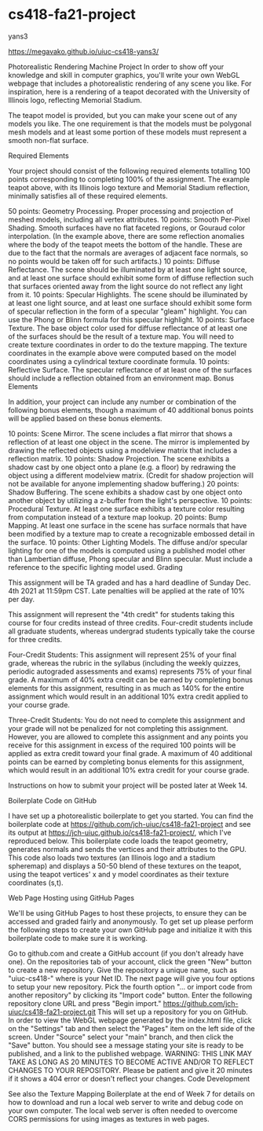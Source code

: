 # cs418-fa21-project

yans3

https://megavako.github.io/uiuc-cs418-yans3/

Photorealistic Rendering Machine Project
In order to show off your knowledge and skill in computer graphics, you'll write your own WebGL webpage that includes a photorealistic rendering of any scene you like. For inspiration, here is a rendering of a teapot decorated with the University of Illinois logo, reflecting Memorial Stadium.


The teapot model is provided, but you can make your scene out of any models you like. The one requirement is that the models must be polygonal mesh models and at least some portion of these models must represent a smooth non-flat surface.

Required Elements

Your project should consist of the following required elements totalling 100 points corresponding to completing 100% of the assignment. The example teapot above, with its Illinois logo texture and Memorial Stadium reflection, minimally satisfies all of these required elements.

50 points: Geometry Processing. Proper processing and projection of meshed models, including all vertex attributes.
10 points: Smooth Per-Pixel Shading. Smooth surfaces have no flat faceted regions, or Gouraud color interpolation.  (In the example above, there are some reflection anomalies where the body of the teapot meets the bottom of the handle. These are due to the fact that the normals are averages of adjacent face normals, so no points would be taken off for such artifacts.)
10 points: Diffuse Reflectance. The scene should be illuminated by at least one light source, and at least one surface should exhibit some form of diffuse reflection such that surfaces oriented away from the light source do not reflect any light from it.
10 points: Specular Highlights. The scene should be illuminated by at least one light source, and at least one surface should exhibit some form of specular reflection in the form of a specular "gleam" highlight. You can use the Phong or Blinn formula for this specular highlight.
10 points: Surface Texture. The base object color used for diffuse reflectance of at least one of the surfaces should be the result of a texture map. You will need to create texture coordinates in order to do the texture mapping. The texture coordinates in the example above were computed based on the model coordinates using a cylindrical texture coordinate formula.
10 points: Reflective Surface. The specular reflectance of at least one of the surfaces should include a reflection obtained from an environment map.
Bonus Elements

In addition, your project can include any number or combination of the following bonus elements, though a maximum of 40 additional bonus points will be applied based on these bonus elements.

10 points: Scene Mirror. The scene includes a flat mirror that shows a reflection of at least one object in the scene. The mirror is implemented by drawing the reflected objects using a modelview matrix that includes a reflection matrix.
10 points: Shadow Projection. The scene exhibits a shadow cast by one object onto a plane (e.g. a floor) by redrawing the object using a different modelview matrix. (Credit for shadow projection will not be available for anyone implementing shadow buffering.)
20 points: Shadow Buffering. The scene exhibits a shadow cast by one object onto another object by utilizing a z-buffer from the light's perspective.
10 points: Procedural Texture. At least one surface exhibits a texture color resulting from computation instead of a texture map lookup.
20 points: Bump Mapping. At least one surface in the scene has surface normals that have been modified by a texture map to create a recognizable embossed detail in the surface.
10 points: Other Lighting Models. The diffuse and/or specular lighting for one of the models is computed using a published model other than Lambertian diffuse, Phong specular and Blinn specular. Must include a reference to the specific lighting model used.
Grading

This assignment will be TA graded and has a hard deadline of Sunday Dec. 4th 2021 at 11:59pm CST. Late penalties will be applied at the rate of 10% per day.

This assignment will represent the "4th credit" for students taking this course for four credits instead of three credits. Four-credit students include all graduate students, whereas undergrad students typically take the course for three credits.

Four-Credit Students: This assignment will represent 25% of your final grade, whereas the rubric in the syllabus (including the weekly quizzes, periodic autograded assessments and exams) represents 75% of your final grade. A maximum of 40% extra credit can be earned by completing bonus elements for this assignment, resulting in as much as 140% for the entire assignment which would result in an additional 10% extra credit applied to your course grade.

Three-Credit Students: You do not need to complete this assignment and your grade will not be penalized for not completing this assignment. However, you are allowed to complete this assignment and any points you receive for this assignment in excess of the required 100 points will be applied as extra credit toward your final grade. A maximum of 40 additional points can be earned by completing bonus elements for this assignment, which would result in an additional 10% extra credit for your course grade.

Instructions on how to submit your project will be posted later at Week 14.

Boilerplate Code on GitHub

I have set up a photorealistic boilerplate to get you started. You can find the boilerplate code at https://github.com/jch-uiuc/cs418-fa21-project and see its output at https://jch-uiuc.github.io/cs418-fa21-project/, which I've reproduced below. This boilerplate code loads the teapot geometry, generates normals and sends the vertices and their attributes to the GPU. This code also loads two textures (an Illinois logo and a stadium spheremap) and displays a 50-50 blend of these textures on the teapot, using the teapot vertices' x and y model coordinates as their texture coordinates (s,t).


Web Page Hosting using GitHub Pages

We'll be using GitHub Pages to host these projects, to ensure they can be accessed and graded fairly and anonymously. To get set up please perform the following steps to create your own GitHub page and initialize it with this boilerplate code to make sure it is working.

Go to github.com and create a GitHub account (if you don't already have one).
 On the repositories tab of your account, click the green "New" button to create a new repository.
Give the repository a unique name, such as "uiuc-cs418-<netid>" where <netid> is your Net ID.
The next page will give you four options to setup your new repository. Pick the fourth option "... or import code from another repository" by clicking its "Import code" button.
Enter the following repository clone URL and press "Begin import."
https://github.com/jch-uiuc/cs418-fa21-project.git
This will set up a repository for you on GitHub. In order to view the WebGL webpage generated by the index.html file, click on the "Settings" tab and then select the "Pages" item on the left side of the screen.
Under "Source" select your "main" branch, and then click the "Save" button.
 You should see a message stating your site is ready to be published, and a link to the published webpage. WARNING: THIS LINK MAY TAKE AS LONG AS 20 MINUTES TO BECOME ACTIVE AND/OR TO REFLECT CHANGES TO YOUR REPOSITORY. Please be patient and give it 20 minutes if it shows a 404 error or doesn't reflect your changes.
Code Development

See also the Texture Mapping Boilerplate at the end of Week 7 for details on how to download and run a local web server to write and debug code on your own computer. The local web server is often needed to overcome CORS permissions for using images as textures in web pages.
